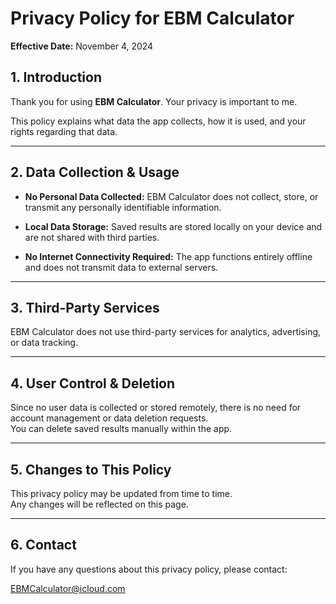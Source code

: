 # Privacy Policy for EBM Calculator  
**Effective Date:** November 4, 2024

## 1. Introduction  
Thank you for using **EBM Calculator**. Your privacy is important to me.  

This policy explains what data the app collects, how it is used, and your rights regarding that data.

---

## 2. Data Collection & Usage  

- **No Personal Data Collected:** EBM Calculator does not collect, store, or transmit any personally identifiable information.  

- **Local Data Storage:** Saved results are stored locally on your device and are not shared with third parties.  

- **No Internet Connectivity Required:** The app functions entirely offline and does not transmit data to external servers.  

---

## 3. Third-Party Services  

EBM Calculator does not use third-party services for analytics, advertising, or data tracking.  

---

## 4. User Control & Deletion  

Since no user data is collected or stored remotely, there is no need for account management or data deletion requests.  
You can delete saved results manually within the app.  

---

## 5. Changes to This Policy  

This privacy policy may be updated from time to time.  
Any changes will be reflected on this page.  

---

## 6. Contact  

If you have any questions about this privacy policy, please contact:  

EBMCalculator@icloud.com
